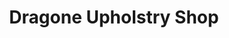 ---
title: "Dragone Upholstry Shop"
url: /bridgeport/dragone-upholstry-shop/
shop: Autowerkstatt
---